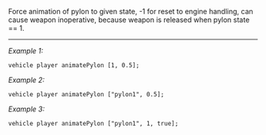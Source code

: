 Force animation of pylon to given state, -1 for reset to engine handling, can cause weapon inoperative, because weapon is released  when pylon state == 1.


---
*Example 1:*
```sqf
vehicle player animatePylon [1, 0.5];
```

*Example 2:*
```sqf
vehicle player animatePylon ["pylon1", 0.5];
```

*Example 3:*
```sqf
vehicle player animatePylon ["pylon1", 1, true];
```
